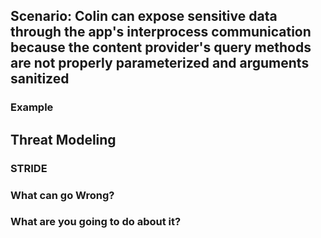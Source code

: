 ## Scenario: Colin can expose sensitive data through the app's interprocess communication because the content provider's query methods are not properly parameterized and arguments sanitized

### Example

## Threat Modeling

### STRIDE

### What can go Wrong?

### What are you going to do about it?
